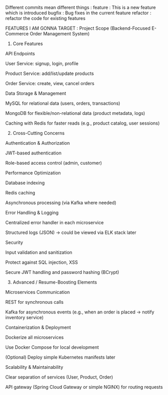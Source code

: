 Different commits mean different things : 
feature : This is a new feature which is introduced
bugfix : Bug fixes in the current feature 
refactor : refactor the code for existing features


FEATURES I AM GONNA TARGET : 
Project Scope (Backend-Focused E-Commerce Order Management System)
1. Core Features

API Endpoints

User Service: signup, login, profile

Product Service: add/list/update products

Order Service: create, view, cancel orders

Data Storage & Management

MySQL for relational data (users, orders, transactions)

MongoDB for flexible/non-relational data (product metadata, logs)

Caching with Redis for faster reads (e.g., product catalog, user sessions)

2. Cross-Cutting Concerns

Authentication & Authorization

JWT-based authentication

Role-based access control (admin, customer)

Performance Optimization

Database indexing

Redis caching

Asynchronous processing (via Kafka where needed)

Error Handling & Logging

Centralized error handler in each microservice

Structured logs (JSON) → could be viewed via ELK stack later

Security

Input validation and sanitization

Protect against SQL injection, XSS

Secure JWT handling and password hashing (BCrypt)

3. Advanced / Resume-Boosting Elements

Microservices Communication

REST for synchronous calls

Kafka for asynchronous events (e.g., when an order is placed → notify inventory service)

Containerization & Deployment

Dockerize all microservices

Use Docker Compose for local development

(Optional) Deploy simple Kubernetes manifests later

Scalability & Maintainability

Clear separation of services (User, Product, Order)

API gateway (Spring Cloud Gateway or simple NGINX) for routing requests
